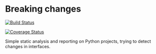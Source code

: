 # Breaking changes

[![Build Status](https://travis-ci.org/AndreaCrotti/breaking-changes.png)](https://travis-ci.org/AndreaCrotti/breaking-changes)

[![Coverage Status](https://coveralls.io/repos/github/AndreaCrotti/breaking-changes/badge.svg?branch=master)](https://coveralls.io/github/AndreaCrotti/breaking-changes?branch=master)

Simple static analysis and reporting on Python projects, trying to detect changes in interfaces.
